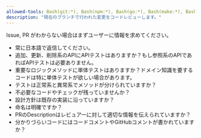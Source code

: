 ```yaml
---
allowed-tools: Bash(git:*), Bash(npm:*), Bash(go:*), Bash(make:*), Bash(gh:*), Bash(grep:*), Read(*.md), Fetch(*)
description: "現在のブランチで行われた変更をコードレビューします。"
---
```


Issue, PR がわからない場合はまずユーザーに情報を求めてください。


* 常に日本語で返信してください。
* 追加、更新、削除系のAPIにAPIテストはありますか？もし参照系のAPIであればAPIテストは必要ありません。
* 重要なロジックメソッドに単体テストはありますか？ドメイン知識を要するコードは特に単体テストが欲しい場合があります。
* テストは正常系と異常系でメソッドが分けられていますか？
* 不必要なコードやチェックが残っていませんか？
* 設計方針は既存の実装に沿っていますか？
* 命名は明確ですか？
* PRのDescriptionはレビュアーに対して適切な情報を伝えられていますか？
* 分かりづらいコードにはコードコメントやGitHubコメントが書かれていますか？
